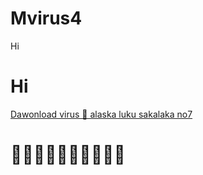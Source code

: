 # Mvirus4
Hi
# Hi
[Dawonload virus 🦠 alaska luku sakalaka no7](https://github.com/Siro10100/Siro10100/releases/tag/v0.2.0)
# 🖕🖕🖕🖕🖕🖕🖕🖕🖕🖕
